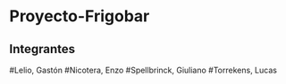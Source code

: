 # Proyecto-Frigobar
## Integrantes
  #Lelio, Gastón
  #Nicotera, Enzo
  #Spellbrinck, Giuliano
  #Torrekens, Lucas
